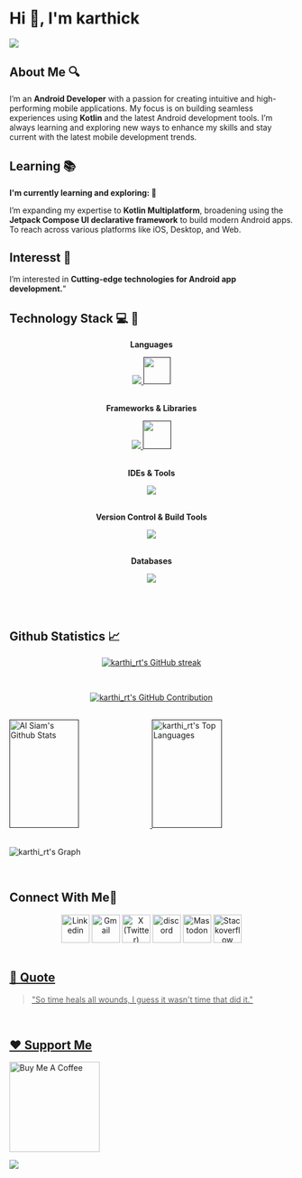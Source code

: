 <!-- Intro  -->

<h1>Hi 👋, I'm karthick</h1>

[![](https://visitcount.itsvg.in/api?id=rt-karthi&icon=0&color=0)](https://visitcount.itsvg.in)

## About Me 🔍
I’m an **Android Developer** with a passion for creating intuitive and high-performing mobile applications. My focus is on building seamless experiences using **Kotlin** and the latest Android development tools. I’m always learning and exploring new ways to enhance my skills and stay current with the latest mobile development trends.

## Learning 📚
<p><b>I'm currently learning and exploring: 🚀 </b></p>

I’m expanding my expertise to **Kotlin Multiplatform**, broadening using the **Jetpack Compose UI declarative framework** to build modern Android apps. To reach across various platforms like iOS, Desktop, and Web.

## Interesst 👀
I’m interested in **Cutting-edge technologies for Android app development.**"
  
## Technology Stack 💻 📱
<div align="center">
  <p><b>Languages</b></p>
  <a href="" target="blank">
    <img src="https://skillicons.dev/icons?i=java,kotlin,php,html,css,js" /> <!-- regex -->     
    <img height="48" width="48" src="https://www.svgrepo.com/show/31053/xml.svg" />
  </a>

  <br>
  <br>
  
  <p><b>Frameworks & Libraries</b></p>
  <a href="" target="blank">
    <img src="https://skillicons.dev/icons?i=jquery,bootstrap" />
    <img height="50" width="50" src="https://cdn.simpleicons.org/jetpackcompose/4285F4" />
  </a>

  <br>
  <br>
  
  <p><b>IDEs & Tools</b></p>
  <a href="" target="blank">
    <img src="https://skillicons.dev/icons?i=androidstudio,idea,vscode,figma,postman" />
  </a>

  <br>
  <br>
  
  <p><b>Version Control & Build Tools</b></p>
  <a href="" target="blank">
    <img src="https://skillicons.dev/icons?i=git,github,maven,gradle" />
  </a>

  <br>
  <br>
  
  <p><b>Databases</b></p>
  <a href="" target="black">
    <img src="https://skillicons.dev/icons?i=mysql,sqlite,postgres" />  <!-- mongodb, appwrite  -->
  </a>
</div>
<br>
<br>
<br>

## Github Statistics 📈

<p align="center">
  <a href="" target="blank">
    <img src="https://github-readme-streak-stats.herokuapp.com/?user=karthi-rt&theme=radical&border=7F3FBF&background=0D1117" alt="karthi_rt's GitHub streak"/>
  </a>
</p>

<br>

<p align="center">
  <a href="" target="blank">
    <img src="https://github-profile-summary-cards.vercel.app/api/cards/profile-details?username=karthi-rt&theme=radical" alt="karthi_rt's GitHub Contribution"/>
  </a>
</p>

<br>

<a> 
    <a href="">
      <img alt="Al Siam's Github Stats" src="https://denvercoder1-github-readme-stats.vercel.app/api?username=karthi-rt&show_icons=true&
        count_private=true&theme=react&border_color=7F3FBF&bg_color=0D1117&title_color=F85D7F&icon_color=F8D866" height="192px" width="49.5%"/>
    </a>
  
  <a href="">
  <img alt="karthi_rt's Top Languages" src="https://denvercoder1-github-readme-stats.vercel.app/api/top-langs/?username=karthi-rt&langs_count=8&
    layout=compact&theme=react&border_color=7F3FBF&bg_color=0D1117&title_color=F85D7F&icon_color=F8D866" height="192px" width="49.5%"/></a>
</a>

<br>
<br>

![karthi_rt's Graph](https://github-readme-activity-graph.vercel.app/graph?username=karthi-rt&custom_title=karthi_rt's%20GitHub%20Activity%20Graph&bg_color=0D1117&color=7F3FBF&line=7F3FBF&point=7F3FBF&area_color=FFFFFF&title_color=FFFFFF&area=true)

<!-- <a href="">
  <img src="https://raw.githubusercontent.com/rt-karthi/rt-karthi/output/snake.svg" alt="Snake animation" />
</a> -->

<br>

<!-- Connect with me -->
<h2>Connect With Me🤝</h2>
<!--icons and links-->
<div align="center">
  <a href="https://www.linkedin.com/in/karthi-rt/"><img src="https://skillicons.dev/icons?i=linkedin" alt="Linkedin" height="50" width="50"/></a>
  <a href="mailto:rtkarthi27@gmail.com"><img src="https://skillicons.dev/icons?i=gmail" alt="Gmail" height="50" width="50"/></a>
  <a href="https://x.com/karthi__rt"><img src="https://skillicons.dev/icons?i=twitter" alt="X (Twitter)" height="50" width="50"/></a>
  <a href="https://discord.com/channels/@karthi_rt"><img src="https://skillicons.dev/icons?i=discord" alt="discord" height="50" width="50"/></a>
  <a href="https://mastodon.social/@karthi_rt"><img src="https://skillicons.dev/icons?i=mastodon" alt="Mastodon" height="50" width="50"/></a>
  <a href="https://stackoverflow.com/users/27574951/nemesis"><img src="https://skillicons.dev/icons?i=stackoverflow" alt="Stackoverflow" height="50" width="50"/>
</div>

<br>

## 💬 Quote  

> "So time heals all wounds, I guess it wasn't time that did it."

<br>
<h2>❤️ Support Me</h2>
<p><p>
<a href="https://buymeacoffee.com/karthi_rt">
<img src="https://cdn.buymeacoffee.com/buttons/v2/default-yellow.png" width="160" alt="Buy Me A Coffee" />
</a>
</p>
</p>

<!--horizontal divider(gradiant)-->
<img src="https://user-images.githubusercontent.com/73097560/115834477-dbab4500-a447-11eb-908a-139a6edaec5c.gif">

<!---
karthi-rt/karthi-rt is a ✨ special ✨ repository because its `README.md` (this file) appears on your GitHub profile.
You can click the Preview link to take a look at your changes.
--->
